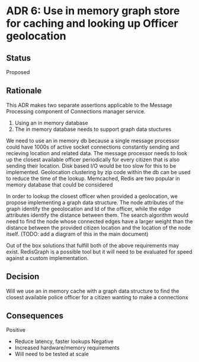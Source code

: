# ADR 6: Use in memory graph store for caching and looking up Officer geolocation

## Status
Proposed

## Rationale 
This ADR makes two separate assertions applicable to the Message Processing component of Connections manager service.
1) Using an in memory database
2) The in memory database needs to support graph data stuctures

We need to use an in memory db because a single message processor could have 1000s of active socket connections constantly sending and recieving location and related data. The message processor needs to look up the closest available officer periodically for every citizen that is also sending their location. Disk based I/O would be too slow for this to be implemented. Geolocation clustering by zip code within the db can be used to reduce the time of the lookup. Memcached, Redis are two popular in memory database that could be considered

In order to lookup the closest officer when provided a geolocation, we propose implementing a graph data structure. The node attributes of the graph identify the geeolocation and Id of the officer, while the edge attributes identify the distance between them. The search algorithm would need to find the node whose connected edges have a larger weight than the distance between the provided citizen location and the location of the node itself. (TODO: add a diagram of this in the main document)

Out of the box solutions that fulfill both of the above requirements may exist. RedisGraph is a possible tool but it will need to be evaluated for speed against a custom implementation.


## Decision 
Will we use an in memory cache with a graph data structure to find the closest available police officer for a citizen wanting to make a connectionx

## Consequences
Positive  
+ Reduce latency, faster lookups
Negative  
+ Increased hardware/memory requirements
+ Will need to be tested at scale

